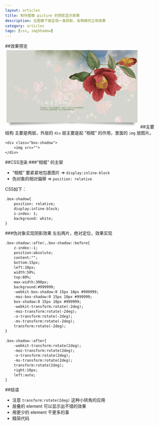```yaml
---
layout: articles
title: 制作图像 picture 的阴影显示效果
description: 在图像下面呈现一条阴影，有稍微的立体效果
category: articles
tags: [css, imgShadow]
---
```

##效果预览
![imgShadow](/images/articles/css/imgShadow-1.png)
##主要结构
主要是两层，外层的 `div` 层主要是起 “相框” 的作用，里面的 `img` 放图片。
	
	<div class="box-shadow">
		<img src="">
	</div>

##CSS渲染
###“相框” 的主架
* “相框” 要紧紧地包裹图片 => `display:inline-block`
* 伪对象的相对偏移 => `position: relative`

CSS如下：

	.box-shadow{
		position: relative;
		display:inline-block;
		z-index: 1;
		background: white;
	}

###伪对象实现阴影效果
左右两片，绝对定位，效果实现

	.box-shadow::after,.box-shadow::before{
		z-index:-1;
		position:absolute;
		content:"";
		bottom:15px;
		left:10px;
		width:50%;
		top:80%;
		max-width:300px;
		background:#999999;
		-webkit-box-shadow:0 15px 10px #999999;
		-moz-box-shadow:0 15px 10px #999999;
		box-shadow:0 15px 10px #999999;
		-webkit-transform:rotate(-2deg);
		-moz-transform:rotate(-2deg);
		-o-transform:rotate(-2deg);
		-ms-transform:rotate(-2deg);
		transform:rotate(-2deg);
	}

	.box-shadow::after{
		-webkit-transform:rotate(2deg);
		-moz-transform:rotate(2deg);
		-o-transform:rotate(2deg);
		-ms-transform:rotate(2deg);
		transform:rotate(2deg);
		right:10px;
		left:auto;
	}

##结语
* 注意 `transform:rotate(2deg)` 这种小转角的应用
* 层叠的 element 可以显示出不错的效果
* 用更少的 element 干更多的事
* 精简代码